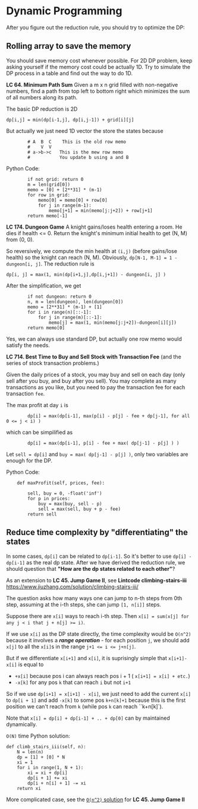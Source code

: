 # Dynamic Programming

After you figure out the reduction rule, you should try to optimize the DP:

## Rolling array to save the memory 

You should save memory cost whenever possible. For 2D DP problem, keep asking yourself if the memory cost could be actually 1D.
Try to simulate the DP process in a table and find out the way to do 1D.

**LC 64. Minimum Path Sum** Given a m x n grid filled with non-negative numbers, find a path from top left to bottom right which minimizes the sum of all numbers along its path.

The basic DP reduction is 2D
```
dp[i,j] = min(dp[i-1,j], dp[i,j-1]) + grid[i][j]
```
But actually we just need 1D vector the store the states because
```
        # A  B  C    This is the old row memo
        #    V  V
        # a->b->c   This is the mew row memo
        #           You update b using a and B
```

Python Code:
```
        if not grid: return 0
        m = len(grid[0])
        memo = [0] + [2**31] * (m-1)
        for row in grid:
            memo[0] = memo[0] + row[0]
            for j in range(m-1):
                memo[j+1] = min(memo[j:j+2]) + row[j+1]
        return memo[-1]
```

**LC 174. Dungeon Game**
A knight gains/loses health entering a room. He dies if health <= 0. Return the knight's minimum initial health to get (N, M) from (0, 0).

So reversively, we compute the min health at `(i,j)` (before gains/lose health) so the knight can reach (N, M). Obviously, `dp[N-1, M-1] = 1 - dungeon[i, j]`. The reduction rule is

```
dp[i, j] = max(1, min(dp[i+1,j],dp[i,j+1]) - dungeon[i, j] )
```

After the simplification, we get
```
        if not dungeon: return 0
        n, m = len(dungeon), len(dungeon[0])
        memo = [2**31] * (m-1) + [1]
        for i in range(n)[::-1]:
            for j in range(m)[::-1]:
                memo[j] = max(1, min(memo[j:j+2])-dungeon[i][j])
        return memo[0]
```
Yes, we can always use standard DP, but actually one row memo would satisfy the needs.

**LC 714. Best Time to Buy and Sell Stock with Transaction Fee** (and the series of stock transaction problems.)

Given the daily prices of a stock, you may buy and sell on each day (only sell after you buy, and buy after you sell).
You may complete as many transactions as you like, but you need to pay the transaction fee for each transaction `fee`.

The max profit at day `i` is
```
        dp[i] = max(dp[i-1], max(p[i] - p[j] - fee + dp[j-1], for all 0 <= j < i) ) 
```
which can be simpilified as
```
        dp[i] = max(dp[i-1], p[i] - fee + max( dp[j-1] - p[j] ) ) 
```
Let `sell = dp[i]` and `buy = max( dp[j-1] - p[j] )`, only two variables are enough for the DP.

Python Code:
```
    def maxProfit(self, prices, fee):

        sell, buy = 0, -float('inf')
        for p in prices:
            buy = max(buy, sell - p)
            sell = max(sell, buy + p - fee)
        return sell
```

## Reduce time complexity by "differentiating" the states

In some cases, `dp[i]` can be related to `dp[i-1]`. So it's better to use `dp[i] - dp[i-1]` as the real dp state.
After we have derived the reduction rule, we should question that **"How are the dp states related to each other"**?


As an extension to **LC 45. Jump Game II**, see **Lintcode climbing-stairs-iii**
<https://www.jiuzhang.com/solution/climbing-stairs-iii/>

The question asks how many ways one can jump to n-th steps from 0th step, assuming at the i-th steps, she can jump `[1, n[i]]` steps.

Suppose there are `x[i]` ways to reach i-th step. Then `x[i] = sum(x[j] for any j < i that j + n[j] >= i)`.

If we use `x[i]` as the DP state directly, the time complexity would be `O(n^2)` because it involves a ***range operation*** - for each position `j`, we should add `x[j]` to all the `x[i]`s in the range `j+1 <= i <= j+n[j]`.

But if we differentiate `x[i+1]` and `x[i]`, it is suprisingly simple that `x[i+1]-x[i]` is equal to
* `+x[i]` because pos i can always reach pos i + 1 ( `x[i+1] = x[i] + etc.`) 
* `-x[k]` for any pos `k` that can reach `i` but not `i+1`

So if we use `dp[i+1] = x[i+1] - x[i]`, we just need to add the current `x[i]` to `dp[i + 1]` and add `-x[k]` to some pos `k+n[k]+1` because this is the first position we can't reach from `k` (while pos `k` can reach ``k+n[k]`).

Note that `x[i] = dp[i] + dp[i-1] + .. + dp[0]` can by maintained dynamically.

`O(N)` time Python solution:
```
def climb_stairs_iii(self, n):
    N = len(n)
    dp = [1] + [0] * N
    xi = 1
    for i in range(1, N + 1):
        xi = xi + dp[i]
        dp[i + 1] += xi
        dp[i + n[i] + 1] -= xi
    return xi
```

More complicated case, see the [`O(n^2)` solution](https://leetcode.com/problems/guess-number-higher-or-lower-ii/discuss/84826/An-O(n2)-DP-Solution-Quite-Hard.) for **LC 45. Jump Game II**


